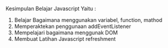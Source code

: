 Kesimpulan Belajar Javascript Yaitu :

1. Belajar Bagaimana  menggunakan variabel, function, mathod
2. Memperaktekan penggunaan addEventListener 
3. Mempelajari bagaimana menggunak DOM 
4. Membuat Latihan Javascript refreshment